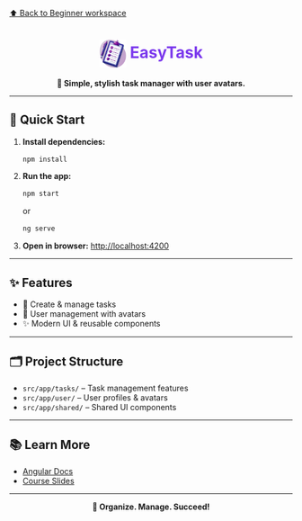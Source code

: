 [⬆️ Back to Beginner workspace](../README.md)

<h1 align="center"><img src="src/assets/task-management-logo.png" width="48" style="vertical-align:middle;"/> <span style="color:#7C3AED">EasyTask</span></h1>

<p align="center">
  <b>📝 Simple, stylish task manager with user avatars.</b>
</p>

---

## 🚀 Quick Start

1. **Install dependencies:**
   ```sh
   npm install
   ```
2. **Run the app:**
   ```sh
   npm start
   ```
   or
   ```sh
   ng serve
   ```
3. **Open in browser:**
   [http://localhost:4200](http://localhost:4200)

---

## ✨ Features

- 📝 Create & manage tasks
- 👤 User management with avatars
- ✨ Modern UI & reusable components

---

## 🗂️ Project Structure

- `src/app/tasks/` – Task management features
- `src/app/user/` – User profiles & avatars
- `src/app/shared/` – Shared UI components

---

## 📚 Learn More

- [Angular Docs](https://angular.io/)
- [Course Slides](../../other-resources/angular-course-slides.pdf)

---

<p align="center">
  <b>📝 Organize. Manage. Succeed!</b>
</p>
